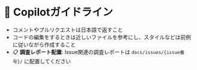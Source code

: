 # 🤖 Copilotガイドライン

- コメントやプルリクエストは日本語で返すこと
- コードの編集をするときは近しいファイルを参考にし、スタイルなどは前例に従いながら作成すること
- 📋 **調査レポート配置**: Issue関連の調査レポートは `docs/issues/{issue番号}/` に配置してください
